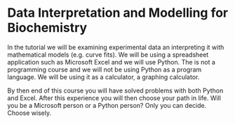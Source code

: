 # Data Interpretation and Modelling for Biochemistry

In the tutorial we will be examining experimental data an interpreting it with mathematical models (e.g. curve fits). We will be using a spreadsheet application such as Microsoft Excel and we will use Python. The is not a programming course and we will not be using Python as a program language. We will be using it as a calculator, a graphing calculator.

By then end of this course you will have solved problems with both Python and Excel. After this experience you will then choose your path in life. Will you be a Microsoft person or a Python person? Only you can decide. Choose wisely.

